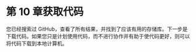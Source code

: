 # 第 10 章获取代码

您已经搜索过 GitHub，查看了所有结果，并找到了应该有用的存储库。下一步是下载代码。如果您只是计划使用代码，而不进行协作并有助于使代码更好，则可以将代码下载到本地计算机。